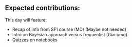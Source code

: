 ## Expected contributions:

This day will feature:
- Recap of info from SF1 course (MD) (Maybe not needed)
- Intro on Bayesian approach versus frequentist (Giacomo)
- Quizzes on notebooks
